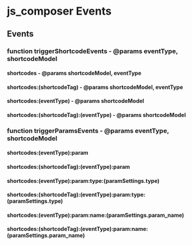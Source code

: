 # js_composer Events

## Events

### function triggerShortcodeEvents - @params eventType, shortcodeModel

#### shortcodes - @params shortcodeModel, eventType


#### shortcodes:(shortcodeTag) - @params shortcodeModel, eventType


#### shortcodes:(eventType) - @params shortcodeModel


#### shortcodes:(shortcodeTag):(eventType) - @params shortcodeModel


### function triggerParamsEvents - @params eventType, shortcodeModel

#### shortcodes:(eventType):param


#### shortcodes:(shortcodeTag):(eventType):param


#### shortcodes:(eventType):param:type:(paramSettings.type)


#### shortcodes:(shortcodeTag):(eventType):param:type:(paramSettings.type)


#### shortcodes:(eventType):param:name:(paramSettings.param_name)


#### shortcodes:(shortcodeTag):(eventType):param:name:(paramSettings.param_name)
